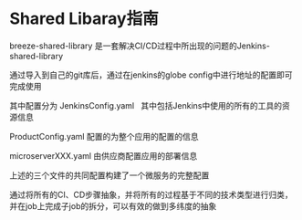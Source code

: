 # Shared Libaray指南


breeze-shared-library 是一套解决CI/CD过程中所出现的问题的Jenkins-shared-library


通过导入到自己的git库后，通过在jenkins的globe config中进行地址的配置即可完成使用


其中配置分为 JenkinsConfig.yaml   其中包括Jenkins中使用的所有的工具的资源信息

ProductConfig.yaml 配置的为整个应用的配置的信息

microserverXXX.yaml 由供应商配置应用的部署信息

上述的三个文件的共同配置构建了一个微服务的完整配置


通过将所有的CI、CD步骤抽象，并将所有的过程基于不同的技术类型进行归类，并在job上完成子job的拆分，可以有效的做到多纬度的抽象
